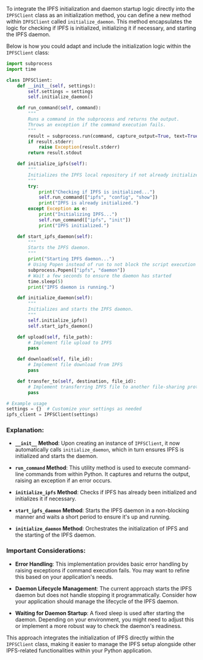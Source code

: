 To integrate the IPFS initialization and daemon startup logic directly into the `IPFSClient` class as an initialization method, you can define a new method within `IPFSClient` called `initialize_daemon`. This method encapsulates the logic for checking if IPFS is initialized, initializing it if necessary, and starting the IPFS daemon.

Below is how you could adapt and include the initialization logic within the `IPFSClient` class:

```python
import subprocess
import time

class IPFSClient:
    def __init__(self, settings):
        self.settings = settings
        self.initialize_daemon()

    def run_command(self, command):
        """
        Runs a command in the subprocess and returns the output.
        Throws an exception if the command execution fails.
        """
        result = subprocess.run(command, capture_output=True, text=True)
        if result.stderr:
            raise Exception(result.stderr)
        return result.stdout

    def initialize_ipfs(self):
        """
        Initializes the IPFS local repository if not already initialized.
        """
        try:
            print("Checking if IPFS is initialized...")
            self.run_command(["ipfs", "config", "show"])
            print("IPFS is already initialized.")
        except Exception as e:
            print("Initializing IPFS...")
            self.run_command(["ipfs", "init"])
            print("IPFS initialized.")

    def start_ipfs_daemon(self):
        """
        Starts the IPFS daemon.
        """
        print("Starting IPFS daemon...")
        # Using Popen instead of run to not block the script execution
        subprocess.Popen(["ipfs", "daemon"])
        # Wait a few seconds to ensure the daemon has started
        time.sleep(5)
        print("IPFS daemon is running.")

    def initialize_daemon(self):
        """
        Initializes and starts the IPFS daemon.
        """
        self.initialize_ipfs()
        self.start_ipfs_daemon()

    def upload(self, file_path):
        # Implement file upload to IPFS
        pass

    def download(self, file_id):
        # Implement file download from IPFS
        pass

    def transfer_to(self, destination, file_id):
        # Implement transferring IPFS file to another file-sharing protocol
        pass

# Example usage
settings = {}  # Customize your settings as needed
ipfs_client = IPFSClient(settings)
```

### Explanation:

- **`__init__` Method**: Upon creating an instance of `IPFSClient`, it now automatically calls `initialize_daemon`, which in turn ensures IPFS is initialized and starts the daemon.

- **`run_command` Method**: This utility method is used to execute command-line commands from within Python. It captures and returns the output, raising an exception if an error occurs.

- **`initialize_ipfs` Method**: Checks if IPFS has already been initialized and initializes it if necessary.

- **`start_ipfs_daemon` Method**: Starts the IPFS daemon in a non-blocking manner and waits a short period to ensure it's up and running.

- **`initialize_daemon` Method**: Orchestrates the initialization of IPFS and the starting of the IPFS daemon.

### Important Considerations:

- **Error Handling**: This implementation provides basic error handling by raising exceptions if command execution fails. You may want to refine this based on your application's needs.

- **Daemon Lifecycle Management**: The current approach starts the IPFS daemon but does not handle stopping it programmatically. Consider how your application should manage the lifecycle of the IPFS daemon.

- **Waiting for Daemon Startup**: A fixed sleep is used after starting the daemon. Depending on your environment, you might need to adjust this or implement a more robust way to check the daemon's readiness.

This approach integrates the initialization of IPFS directly within the `IPFSClient` class, making it easier to manage the IPFS setup alongside other IPFS-related functionalities within your Python application.
